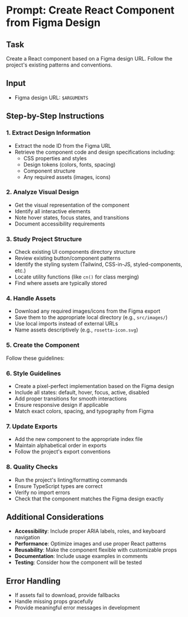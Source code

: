 # Prompt: Create React Component from Figma Design

## Task
Create a React component based on a Figma design URL. Follow the project's existing patterns and conventions.

## Input
- Figma design URL: `$ARGUMENTS`

## Step-by-Step Instructions

### 1. Extract Design Information
- Extract the node ID from the Figma URL
- Retrieve the component code and design specifications including:
  - CSS properties and styles
  - Design tokens (colors, fonts, spacing)
  - Component structure
  - Any required assets (images, icons)

### 2. Analyze Visual Design
- Get the visual representation of the component
- Identify all interactive elements
- Note hover states, focus states, and transitions
- Document accessibility requirements

### 3. Study Project Structure
- Check existing UI components directory structure
- Review existing button/component patterns
- Identify the styling system (Tailwind, CSS-in-JS, styled-components, etc.)
- Locate utility functions (like `cn()` for class merging)
- Find where assets are typically stored

### 4. Handle Assets
- Download any required images/icons from the Figma export
- Save them to the appropriate local directory (e.g., `src/images/`)
- Use local imports instead of external URLs
- Name assets descriptively (e.g., `rosetta-icon.svg`)

### 5. Create the Component
Follow these guidelines:

### 6. Style Guidelines
- Create a pixel-perfect implementation based on the Figma design
- Include all states: default, hover, focus, active, disabled
- Add proper transitions for smooth interactions
- Ensure responsive design if applicable
- Match exact colors, spacing, and typography from Figma

### 7. Update Exports
- Add the new component to the appropriate index file
- Maintain alphabetical order in exports
- Follow the project's export conventions

### 8. Quality Checks
- Run the project's linting/formatting commands
- Ensure TypeScript types are correct
- Verify no import errors
- Check that the component matches the Figma design exactly

## Additional Considerations

- **Accessibility**: Include proper ARIA labels, roles, and keyboard navigation
- **Performance**: Optimize images and use proper React patterns
- **Reusability**: Make the component flexible with customizable props
- **Documentation**: Include usage examples in comments
- **Testing**: Consider how the component will be tested

## Error Handling
- If assets fail to download, provide fallbacks
- Handle missing props gracefully
- Provide meaningful error messages in development